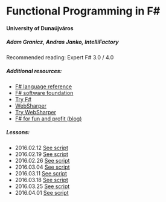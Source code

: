 # Functional Programming in F# 
#### University of Dunaújváros 
##### Adam Granicz, Andras Janko, IntelliFactory

Recommended reading: Expert F# 3.0 / 4.0

##### Additional resources:

* [F# language reference](https://msdn.microsoft.com/en-us/library/dd233181.aspx)
* [F# software foundation](http://fsharp.org/)
* [Try F#](http://www.tryfsharp.org/)
* [WebSharper](http://websharper.com/)
* [Try WebSharper](http://try.websharper.com/)
* [F# for fun and profit (blog)](http://fsharpforfunandprofit.com/)

##### Lessons:

* 2016.02.12 [See script](https://github.com/intellifactory/DUE-FSharp-2016/blob/master/Script1.fsx)
* 2016.02.19 [See script](https://github.com/intellifactory/DUE-FSharp-2016/blob/master/Script2.fsx)
* 2016.02.26 [See script](https://github.com/intellifactory/DUE-FSharp-2016/blob/master/Script3.fsx)
* 2016.03.04 [See script](https://github.com/intellifactory/DUE-FSharp-2016/blob/master/Script4.fsx)
* 2016.03.11 [See script](https://github.com/intellifactory/DUE-FSharp-2016/blob/master/Script5.fsx)
* 2016.03.18 [See script](https://github.com/intellifactory/DUE-FSharp-2016/blob/master/Script6.fsx)
* 2016.03.25 [See script](https://github.com/intellifactory/DUE-FSharp-2016/blob/master/Script7.fsx)
* 2016.04.01 [See script](https://github.com/intellifactory/DUE-FSharp-2016/blob/master/Script8.fsx)
